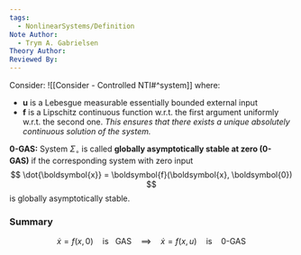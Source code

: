 ```yaml
---
tags:
  - NonlinearSystems/Definition
Note Author:
  - Trym A. Gabrielsen
Theory Author: 
Reviewed By:
---
```

Consider: ![[Consider - Controlled NTI#^system]]
where:
- $\boldsymbol{u}$ is a Lebesgue measurable essentially bounded external input
- $\boldsymbol{f}$ is a Lipschitz continuous function w.r.t. the first argument uniformly w.r.t. the second one. 
*This ensures that there exists a unique absolutely continuous solution of the system.*

**0-GAS:**
System $\Sigma_\circ$ is called **globally asymptotically stable at zero (0-GAS)** if the corresponding system with zero input
$$ \dot{\boldsymbol{x}} = \boldsymbol{f}(\boldsymbol{x}, \boldsymbol{0}) $$
is globally asymptotically stable.

### Summary
$$\dot{x} = f(x,0)\quad\text{is~~~GAS}\quad \implies \quad \dot{x} = f(x,u)\quad\text{is~~~~0-GAS}$$